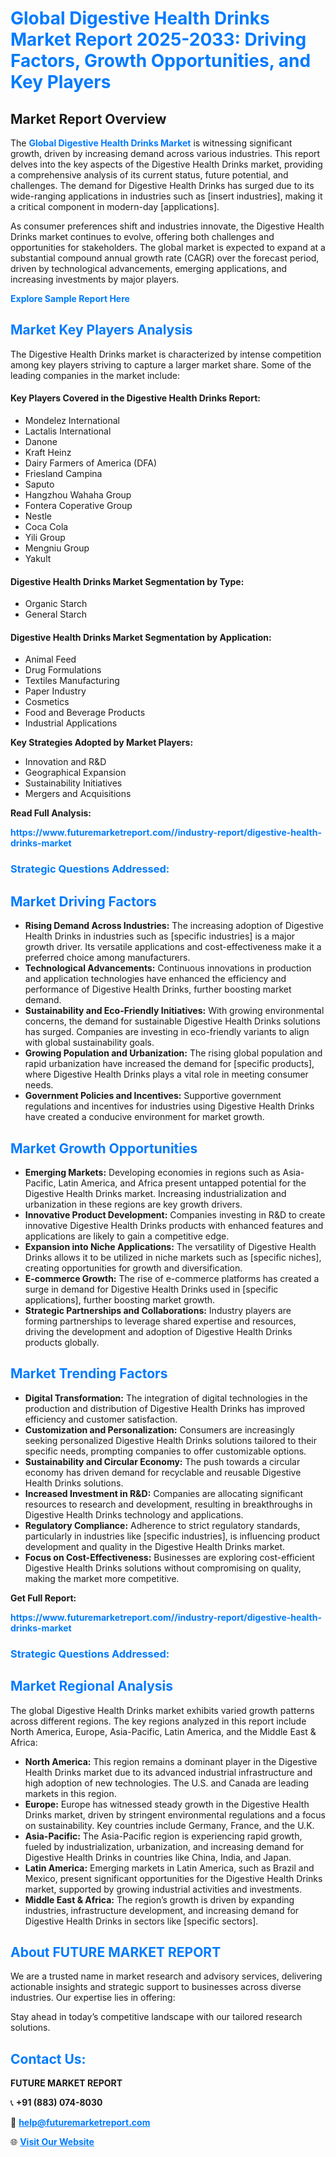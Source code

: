 <h1 style="color: #007BFF;">Global Digestive Health Drinks Market Report 2025-2033: Driving Factors, Growth Opportunities, and Key Players</h1>

<section id="overview">
<h2>Market Report Overview</h2>
<p>The <a href="https://www.futuremarketreport.com//industry-report/digestive-health-drinks-market" style="color: #007BFF; text-decoration: none;"><strong>Global Digestive Health Drinks Market</strong></a> is witnessing significant growth, driven by increasing demand across various industries. This report delves into the key aspects of the Digestive Health Drinks market, providing a comprehensive analysis of its current status, future potential, and challenges. The demand for Digestive Health Drinks has surged due to its wide-ranging applications in industries such as [insert industries], making it a critical component in modern-day [applications].</p>
<p>As consumer preferences shift and industries innovate, the Digestive Health Drinks market continues to evolve, offering both challenges and opportunities for stakeholders. The global market is expected to expand at a substantial compound annual growth rate (CAGR) over the forecast period, driven by technological advancements, emerging applications, and increasing investments by major players.</p>
</section>

<section id="overview">
<p><a href="https://www.futuremarketreport.com//request-sample/reportId=52263" style="color: #007BFF; text-decoration: none;"><strong>Explore Sample Report Here</strong></a></p>
</section>

<section id="key-players">
<h2 style="color: #007BFF;">Market Key Players Analysis</h2>
<p>The Digestive Health Drinks market is characterized by intense competition among key players striving to capture a larger market share. Some of the leading companies in the market include:</p>
<h4>Key Players Covered in the Digestive Health Drinks Report:</h4>
<ul><li>Mondelez International</li><li>Lactalis International</li><li>Danone</li><li>Kraft Heinz</li><li>Dairy Farmers of America (DFA)</li><li>Friesland Campina</li><li>Saputo</li><li>Hangzhou Wahaha Group</li><li>Fontera Coperative Group</li><li>Nestle</li><li>Coca Cola</li><li>Yili Group</li><li>Mengniu Group</li><li>Yakult</li></ul>
<h4>Digestive Health Drinks Market Segmentation by Type:</h4>
<ul><li>Organic Starch</li><li>General Starch</li></ul>

<h4>Digestive Health Drinks Market Segmentation by Application:</h4>
<ul><li>Animal Feed</li><li>Drug Formulations</li><li>Textiles Manufacturing</li><li>Paper Industry</li><li>Cosmetics</li><li>Food and Beverage Products</li><li>Industrial Applications</li></ul>
<p><strong>Key Strategies Adopted by Market Players:</strong></p>
<ul>
<li>Innovation and R&D</li>
<li>Geographical Expansion</li>
<li>Sustainability Initiatives</li>
<li>Mergers and Acquisitions</li>
</ul>
</section>

<section>
<p><strong>Read Full Analysis: </strong></p><a href="https://www.futuremarketreport.com//industry-report/digestive-health-drinks-market" style="color: #007BFF; text-decoration: none;"><strong>https://www.futuremarketreport.com//industry-report/digestive-health-drinks-market</strong></a>
<h3 style="color: #007BFF;">Strategic Questions Addressed:</h3>
</section>

<section id="driving-factors">
<h2 style="color: #007BFF;">Market Driving Factors</h2>
<ul>
<li><strong>Rising Demand Across Industries:</strong> The increasing adoption of Digestive Health Drinks in industries such as [specific industries] is a major growth driver. Its versatile applications and cost-effectiveness make it a preferred choice among manufacturers.</li>
<li><strong>Technological Advancements:</strong> Continuous innovations in production and application technologies have enhanced the efficiency and performance of Digestive Health Drinks, further boosting market demand.</li>
<li><strong>Sustainability and Eco-Friendly Initiatives:</strong> With growing environmental concerns, the demand for sustainable Digestive Health Drinks solutions has surged. Companies are investing in eco-friendly variants to align with global sustainability goals.</li>
<li><strong>Growing Population and Urbanization:</strong> The rising global population and rapid urbanization have increased the demand for [specific products], where Digestive Health Drinks plays a vital role in meeting consumer needs.</li>
<li><strong>Government Policies and Incentives:</strong> Supportive government regulations and incentives for industries using Digestive Health Drinks have created a conducive environment for market growth.</li>
</ul>
</section>

<section id="growth-opportunities">
<h2 style="color: #007BFF;">Market Growth Opportunities</h2>
<ul>
<li><strong>Emerging Markets:</strong> Developing economies in regions such as Asia-Pacific, Latin America, and Africa present untapped potential for the Digestive Health Drinks market. Increasing industrialization and urbanization in these regions are key growth drivers.</li>
<li><strong>Innovative Product Development:</strong> Companies investing in R&D to create innovative Digestive Health Drinks products with enhanced features and applications are likely to gain a competitive edge.</li>
<li><strong>Expansion into Niche Applications:</strong> The versatility of Digestive Health Drinks allows it to be utilized in niche markets such as [specific niches], creating opportunities for growth and diversification.</li>
<li><strong>E-commerce Growth:</strong> The rise of e-commerce platforms has created a surge in demand for Digestive Health Drinks used in [specific applications], further boosting market growth.</li>
<li><strong>Strategic Partnerships and Collaborations:</strong> Industry players are forming partnerships to leverage shared expertise and resources, driving the development and adoption of Digestive Health Drinks products globally.</li>
</ul>
</section>

<section id="trending-factors">
<h2 style="color: #007BFF;">Market Trending Factors</h2>
<ul>
<li><strong>Digital Transformation:</strong> The integration of digital technologies in the production and distribution of Digestive Health Drinks has improved efficiency and customer satisfaction.</li>
<li><strong>Customization and Personalization:</strong> Consumers are increasingly seeking personalized Digestive Health Drinks solutions tailored to their specific needs, prompting companies to offer customizable options.</li>
<li><strong>Sustainability and Circular Economy:</strong> The push towards a circular economy has driven demand for recyclable and reusable Digestive Health Drinks solutions.</li>
<li><strong>Increased Investment in R&D:</strong> Companies are allocating significant resources to research and development, resulting in breakthroughs in Digestive Health Drinks technology and applications.</li>
<li><strong>Regulatory Compliance:</strong> Adherence to strict regulatory standards, particularly in industries like [specific industries], is influencing product development and quality in the Digestive Health Drinks market.</li>
<li><strong>Focus on Cost-Effectiveness:</strong> Businesses are exploring cost-efficient Digestive Health Drinks solutions without compromising on quality, making the market more competitive.</li>
</ul>
</section>

<section>
<p><strong>Get Full Report: </strong></p><a href="https://www.futuremarketreport.com//industry-report/digestive-health-drinks-market" style="color: #007BFF; text-decoration: none;"><strong>https://www.futuremarketreport.com//industry-report/digestive-health-drinks-market</strong></a>
<h3 style="color: #007BFF;">Strategic Questions Addressed:</h3>
</section>


<section id="regional-analysis">
<h2 style="color: #007BFF;">Market Regional Analysis</h2>
<p>The global Digestive Health Drinks market exhibits varied growth patterns across different regions. The key regions analyzed in this report include North America, Europe, Asia-Pacific, Latin America, and the Middle East & Africa:</p>
<ul>
<li><strong>North America:</strong> This region remains a dominant player in the Digestive Health Drinks market due to its advanced industrial infrastructure and high adoption of new technologies. The U.S. and Canada are leading markets in this region.</li>
<li><strong>Europe:</strong> Europe has witnessed steady growth in the Digestive Health Drinks market, driven by stringent environmental regulations and a focus on sustainability. Key countries include Germany, France, and the U.K.</li>
<li><strong>Asia-Pacific:</strong> The Asia-Pacific region is experiencing rapid growth, fueled by industrialization, urbanization, and increasing demand for Digestive Health Drinks in countries like China, India, and Japan.</li>
<li><strong>Latin America:</strong> Emerging markets in Latin America, such as Brazil and Mexico, present significant opportunities for the Digestive Health Drinks market, supported by growing industrial activities and investments.</li>
<li><strong>Middle East & Africa:</strong> The region’s growth is driven by expanding industries, infrastructure development, and increasing demand for Digestive Health Drinks in sectors like [specific sectors].</li>
</ul>
</section>

<footer>
<h2 style="color: #007BFF;">About FUTURE MARKET REPORT</h2>
<p>We are a trusted name in market research and advisory services, delivering actionable insights and strategic support to businesses across diverse industries. Our expertise lies in offering:</p>

<p>Stay ahead in today’s competitive landscape with our tailored research solutions.</p>

<h2 style="color: #007BFF;">Contact Us:</h2>
<p><strong>FUTURE MARKET REPORT</strong></p>
<p>📞 <strong>+91 (883) 074-8030</strong></p>
<p>📧 <strong><a href="mailto:help@futuremarketreport.com" style="color: #007BFF;">help@futuremarketreport.com</a></strong></p>
<p>🌐 <strong><a href="https://www.futuremarketreport.com/" style="color: #007BFF;">Visit Our Website</a></strong></p>
</footer>